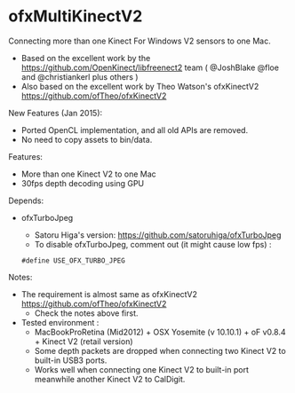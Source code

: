 ofxMultiKinectV2
================

Connecting more than one Kinect For Windows V2 sensors to one Mac.

- Based on the excellent work by the https://github.com/OpenKinect/libfreenect2 team ( @JoshBlake @floe and @christiankerl plus others )
- Also based on the excellent work by Theo Watson's ofxKinectV2 https://github.com/ofTheo/ofxKinectV2

New Features (Jan 2015):
- Ported OpenCL implementation, and all old APIs are removed.
- No need to copy assets to bin/data.

Features:
- More than one Kinect V2 to one Mac
- 30fps depth decoding using GPU

Depends:
- ofxTurboJpeg
  - Satoru Higa's version: https://github.com/satoruhiga/ofxTurboJpeg
  - To disable ofxTurboJpeg, comment out (it might cause low fps) :
  
  `#define USE_OFX_TURBO_JPEG`
  
Notes:
- The requirement is almost same as ofxKinectV2 https://github.com/ofTheo/ofxKinectV2
  - Check the notes above first.
- Tested environment : 
  - MacBookProRetina (Mid2012) + OSX Yosemite (v 10.10.1) + oF v0.8.4 + Kinect V2 (retail version)
  - Some depth packets are dropped when connecting two Kinect V2 to built-in USB3 ports.
  - Works well when connecting one Kinect V2 to built-in port meanwhile another Kinect V2 to CalDigit.
  
